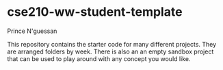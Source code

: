 # cse210-ww-student-template
Prince N'guessan

This repository contains the starter code for many different projects. They are arranged folders by week. There is also an an empty sandbox project that can be used to play around with any concept you would like.
